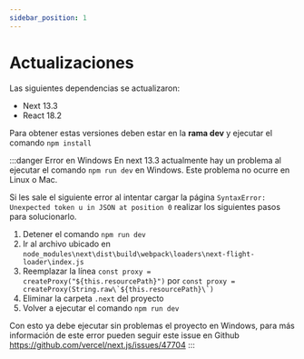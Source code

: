 ```yaml
---
sidebar_position: 1
---
```


# Actualizaciones
Las siguientes dependencias se actualizaron:
- Next 13.3
- React 18.2

Para obtener estas versiones deben estar en la **rama dev** y ejecutar el comando `npm install`

:::danger Error en Windows
En next 13.3 actualmente hay un problema al ejecutar el comando `npm run dev` en Windows. Este problema no ocurre en Linux o Mac.

Si les sale el siguiente error al intentar cargar la página `SyntaxError: Unexpected token u in JSON at position 0` realizar los siguientes pasos para solucionarlo.
1. Detener el comando `npm run dev`
2. Ir al archivo ubicado en `node_modules\next\dist\build\webpack\loaders\next-flight-loader\index.js`
3. Reemplazar la línea `const proxy = createProxy("${this.resourcePath}")` por ```const proxy = createProxy(String.raw\`${this.resourcePath}\`)```
4. Eliminar la carpeta `.next` del proyecto
5. Volver a ejecutar el comando `npm run dev`

Con esto ya debe ejecutar sin problemas el proyecto en Windows, para más información de este error pueden seguir este issue en Github https://github.com/vercel/next.js/issues/47704
:::
